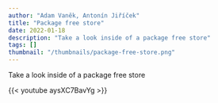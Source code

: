 ```yaml
---
author: "Adam Vaněk, Antonín Jiříček"
title: "Package free store"
date: 2022-01-18
description: "Take a look inside of a package free store"
tags: []
thumbnail: "/thumbnails/package-free-store.png"
---
```

Take a look inside of a package free store

{{< youtube aysXC7BavYg >}}